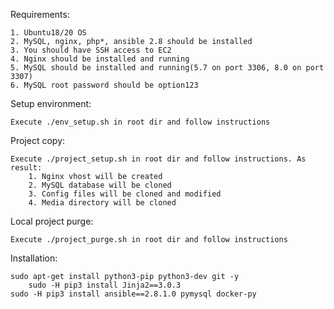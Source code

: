 Requirements:

	1. Ubuntu18/20 OS
	2. MySQL, nginx, php*, ansible 2.8 should be installed
	3. You should have SSH access to EC2
  	4. Nginx should be installed and running
  	5. MySQL should be installed and running(5.7 on port 3306, 8.0 on port 3307)
  	6. MySQL root password should be option123

Setup environment:

	Execute ./env_setup.sh in root dir and follow instructions

Project copy:

	Execute ./project_setup.sh in root dir and follow instructions. As result:
        1. Nginx vhost will be created
        2. MySQL database will be cloned
        3. Config files will be cloned and modified 
        4. Media directory will be cloned

Local project purge:

	Execute ./project_purge.sh in root dir and follow instructions


Installation:

	sudo apt-get install python3-pip python3-dev git -y
        sudo -H pip3 install Jinja2==3.0.3
	sudo -H pip3 install ansible==2.8.1.0 pymysql docker-py
